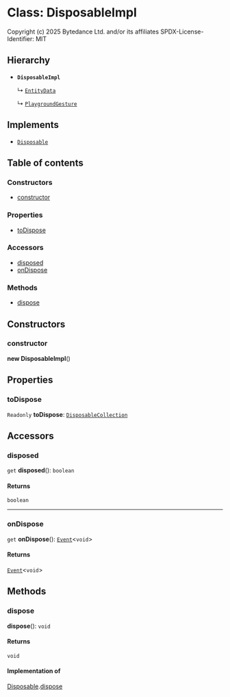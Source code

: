 # Class: DisposableImpl

Copyright (c) 2025 Bytedance Ltd. and/or its affiliates
SPDX-License-Identifier: MIT

## Hierarchy

* **`DisposableImpl`**

  ↳ [`EntityData`](/en/auto-docs/free-layout-editor/classes/EntityData.md)

  ↳ [`PlaygroundGesture`](/en/auto-docs/free-layout-editor/classes/PlaygroundGesture.md)

## Implements

* [`Disposable`](/en/auto-docs/free-layout-editor/interfaces/Disposable-1.md)

## Table of contents

### Constructors

* [constructor](/en/auto-docs/free-layout-editor/classes/DisposableImpl.md#constructor)

### Properties

* [toDispose](/en/auto-docs/free-layout-editor/classes/DisposableImpl.md#todispose)

### Accessors

* [disposed](/en/auto-docs/free-layout-editor/classes/DisposableImpl.md#disposed)
* [onDispose](/en/auto-docs/free-layout-editor/classes/DisposableImpl.md#ondispose)

### Methods

* [dispose](/en/auto-docs/free-layout-editor/classes/DisposableImpl.md#dispose)

## Constructors

### constructor

**new DisposableImpl**()

## Properties

### toDispose

`Readonly` **toDispose**: [`DisposableCollection`](/en/auto-docs/free-layout-editor/classes/DisposableCollection.md)

## Accessors

### disposed

`get` **disposed**(): `boolean`

#### Returns

`boolean`

***

### onDispose

`get` **onDispose**(): [`Event`](/en/auto-docs/free-layout-editor/interfaces/Event-1.md)<`void`>

#### Returns

[`Event`](/en/auto-docs/free-layout-editor/interfaces/Event-1.md)<`void`>

## Methods

### dispose

**dispose**(): `void`

#### Returns

`void`

#### Implementation of

[Disposable](/en/auto-docs/free-layout-editor/interfaces/Disposable-1.md).[dispose](/en/auto-docs/free-layout-editor/interfaces/Disposable-1.md#dispose)
